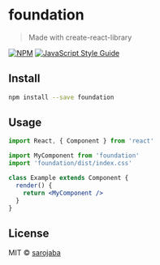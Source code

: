 # foundation

> Made with create-react-library

[![NPM](https://img.shields.io/npm/v/foundation.svg)](https://www.npmjs.com/package/foundation) [![JavaScript Style Guide](https://img.shields.io/badge/code_style-standard-brightgreen.svg)](https://standardjs.com)

## Install

```bash
npm install --save foundation
```

## Usage

```jsx
import React, { Component } from 'react'

import MyComponent from 'foundation'
import 'foundation/dist/index.css'

class Example extends Component {
  render() {
    return <MyComponent />
  }
}
```

## License

MIT © [sarojaba](https://github.com/sarojaba)
